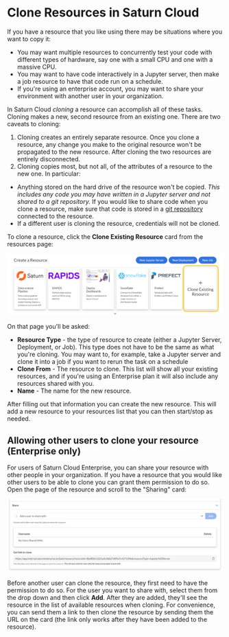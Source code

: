 # Clone Resources in Saturn Cloud

If you have a resource that you like using there may be situations where you want to copy it:

* You may want multiple resources to concurrently test your code with different types of hardware, say one with a small CPU and one with a massive CPU.
* You may want to have code interactively in a Jupyter server, then make a job resource to have that code run on a schedule.
* If you're using an enterprise account, you may want to share your environment with another user in your organization.

In Saturn Cloud _cloning_ a resource can accomplish all of these tasks. Cloning makes a new, second resource from an existing one. There are two caveats to cloning:

1. Cloning creates an entirely separate resource. Once you clone a resource, any change you make to the original resource won't be propagated to the new resource. After cloning the two resources are entirely disconnected.
2. Cloning copies most, but not all, of the attributes of a resource to the new one. In particular:
  * Anything stored on the hard drive of the resource won't be copied. _This includes any code you may have written in a Jupyter server and not shared to a git repository._ If you would like to share code when you clone a resource, make sure that code is stored in a [git repository](<docs/Using Saturn Cloud/gitrepo.md>) connected to the resource.
  * If a different user is cloning the resource, credentials will not be cloned.

To clone a resource, click the **Clone Existing Resource** card from the resources page:

![Clone Existing Resource](/images/docs/clone-resource.png "doc-image")

On that page you'll be asked:

* **Resource Type** - the type of resource to create (either a Jupyter Server, Deployment, or Job). This type does not have to be the same as what you're cloning. You may want to, for example, take a Jupyter server and clone it into a job if you want to rerun the task on a schedule
* **Clone From** - The resource to clone. This list will show all your existing resources, and if you're using an Enterprise plan it will also include any resources shared with you.
* **Name** - The name for the new resource.

After filling out that information you can create the new resource. This will add a new resource to your resources list that you can then start/stop as needed.

## Allowing other users to clone your resource (Enterprise only)

For users of Saturn Cloud Enterprise, you can share your resource with other people in your organization. If you have a resource that you would like other users to be able to clone you can grant them permission to do so. Open the page of the resource and scroll to the "Sharing" card:

![Sharing card](/images/docs/share-card.png "doc-image")

Before another user can clone the resource, they first need to have the permission to do so. For the user you want to share with, select them from the drop down and then click **Add**. After they are added, they'll see the resource in the list of available resources when cloning. For convenience, you can send them a link to then clone the resource by sending them the URL on the card (the link only works after they have been added to the resource).